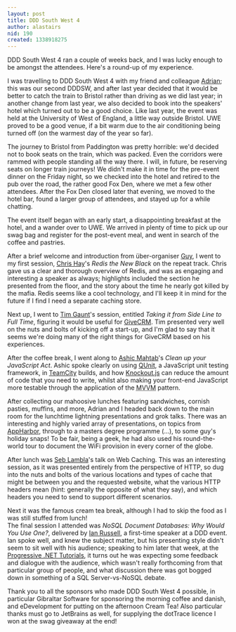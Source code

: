 ```yaml
---
layout: post
title: DDD South West 4
author: alastairs
nid: 190
created: 1338918275
---
```

DDD South West 4 ran a couple of weeks back, and I was lucky enough to be amongst the attendees.  Here's a round-up of my experience.

<!--break-->

I was travelling to DDD South West 4 with my friend and colleague [Adrian](http://www.twitter.com/adrianbanks); this was our second DDDSW, and after last year decided that it would be better to catch the train to Bristol rather than driving as we did last year; in another change from last year, we also decided to book into the speakers' hotel which turned out to be a good choice.  Like last year, the event was held at the University of West of England, a little way outside Bristol.  UWE proved to be a good venue, if a bit warm due to the air conditioning being turned off (on the warmest day of the year so far).  

The journey to Bristol from Paddington was pretty horrible: we'd decided not to book seats on the train, which was packed.  Even the corridors were rammed with people standing all the way there.  I will, in future, be reserving seats on longer train journeys!  We didn't make it in time for the pre-event dinner on the Friday night, so we checked into the hotel and retired to the pub over the road, the rather good Fox Den, where we met a few other attendees.  After the Fox Den closed later that evening, we moved to the hotel bar, found a larger group of attendees, and stayed up for a while chatting. 

The event itself began with an early start, a disappointing breakfast at the hotel, and a wander over to UWE.  We arrived in plenty of time to pick up our swag bag and register for the post-event meal, and went in search of the coffee and pastries.  

After a brief welcome and introduction from über-organiser [Guy](http://www.guysmithferrier.com), I went to my first session, [Chris Hay](http://www.twitter.com/chrishayuk)'s *Redis the New Black* on the repeat track. Chris gave us a clear and thorough overview of Redis, and was as engaging and interesting a speaker as always; highlights included the section he presented from the floor, and the story about the time he nearly got killed by the mafia.  Redis seems like a cool technology, and I'll keep it in mind for the future if I find I need a separate caching store.  

Next up, I went to [Tim Gaunt](http://www.twitter.com/timgaunt)'s session, entitled *Taking it from Side Line to Full Time*, figuring it would be useful for [GiveCRM](http://codebork.com/2012/06/04/introducing-givecrm.html).  Tim presented very well on the nuts and bolts of kicking off a start-up, and I'm glad to say that it seems we're doing many of the right things for GiveCRM based on his experiences.  

After the coffee break, I went along to [Ashic Mahtab](http://www.twitter.com/ashic)'s *Clean up your JavaScript Act*.  Ashic spoke clearly on using [QUnit](http://docs.jquery.com/QUnit), a JavaScript unit testing framework, in [TeamCity](http://www.jetbrains.com/teamcity/) builds, and how [Knockout.js](http://knockoutjs.com/) can reduce the amount of code that you need to write, whilst also making your front-end JavaScript more testable through the application of the <abbr title="Model-View-ViewModel">MVVM</abbr> pattern.  

After collecting our mahoosive lunches featuring sandwiches, cornish pasties, muffins, and more, Adrian and I headed back down to the main room for the lunchtime lightning presentations and grok talks.  There was an interesting and highly varied array of presentations, on topics from [AppHarbor](http://www.appharbor.com/), through to a masters degree programme (...), to some guy's holiday snaps!  To be fair, being a geek, he had also used his round-the-world tour to document the WiFi provision in every corner of the globe.  

After lunch was [Seb Lambla](http://www.twitter.com/serialseb)'s talk on Web Caching. This was an interesting session, as it was presented entirely from the perspective of HTTP, so dug into the nuts and bolts of the various locations and types of cache that might be between you and the requested website, what the various HTTP headers mean (hint: generally the opposite of what they say), and which headers you need to send to support different scenarios.  

Next it was the famous cream tea break, although I had to skip the food as I was still stuffed from lunch!  
The final session I attended was *NoSQL Document Databases: Why Would You Use One?*, delivered by [Ian Russell](http://www.twitter.com/ijrussell/), a first-time speaker at a DDD event. Ian spoke well, and knew the subject matter, but his presenting style didn't seem to sit well with his audience; speaking to him later that week, at the [Progressive .NET Tutorials](http://codebork.com/2012/06/05/progressive-net-tutorials-2012.html), it turns out he was expecting some feedback and dialogue with the audience, which wasn't really forthcoming from that particular group of people, and what discussion there was got bogged down in something of a SQL Server-vs-NoSQL debate.  

Thank you to all the sponsors who made DDD South West 4 possible, in particular Gibraltar Software for sponsoring the morning coffee and danish, and eDevelopment for putting on the afternoon Cream Tea!  Also particular thanks must go to JetBrains as well, for supplying the dotTrace licence I won at the swag giveaway at the end!
